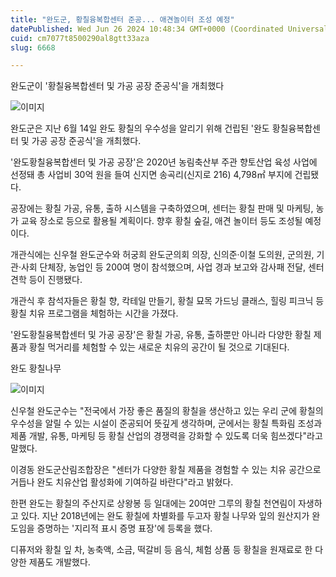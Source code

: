 ```yaml
---
title: "완도군, 황칠융복합센터 준공... 애견놀이터 조성 예정"
datePublished: Wed Jun 26 2024 10:48:34 GMT+0000 (Coordinated Universal Time)
cuid: cm7077t8500290al8gtt33aza
slug: 6668

---
```



완도군이 '황칠융복합센터 및 가공 공장 준공식'을 개최했다

![이미지](https://cdn.hashnode.com/res/hashnode/image/upload/v1739261203838/299219d8-71bc-4851-9978-1ff4b517b6a2.jpeg)

완도군은 지난 6월 14일 완도 황칠의 우수성을 알리기 위해 건립된 '완도 황칠융복합센터 및 가공 공장 준공식'을 개최했다.

'완도황칠융복합센터 및 가공 공장'은 2020년 농림축산부 주관 향토산업 육성 사업에 선정돼 총 사업비 30억 원을 들여 신지면 송곡리(신지로 216) 4,798㎡ 부지에 건립됐다.

공장에는 황칠 가공, 유통, 출하 시스템을 구축하였으며, 센터는 황칠 판매 및 마케팅, 농가 교육 장소로 등으로 활용될 계획이다. 향후 황칠 숲길, 애견 놀이터 등도 조성될 예정이다.

개관식에는 신우철 완도군수와 허궁희 완도군의회 의장, 신의준·이철 도의원, 군의원, 기관·사회 단체장, 농업인 등 200여 명이 참석했으며, 사업 경과 보고와 감사패 전달, 센터 견학 등이 진행됐다.

개관식 후 참석자들은 황칠 향, 칵테일 만들기, 황칠 묘목 가드닝 클래스, 힐링 피크닉 등 황칠 치유 프로그램을 체험하는 시간을 가졌다.

'완도황칠융복합센터 및 가공 공장'은 황칠 가공, 유통, 출하뿐만 아니라 다양한 황칠 제품과 황칠 먹거리를 체험할 수 있는 새로운 치유의 공간이 될 것으로 기대된다.

완도 황칠나무

![이미지](https://cdn.hashnode.com/res/hashnode/image/upload/v1739261206539/18635c6e-cbbc-4040-a199-e0f3f0eede2e.jpeg)

신우철 완도군수는 "전국에서 가장 좋은 품질의 황칠을 생산하고 있는 우리 군에 황칠의 우수성을 알릴 수 있는 시설이 준공되어 뜻깊게 생각하며, 군에서는 황칠 특화림 조성과 제품 개발, 유통, 마케팅 등 황칠 산업의 경쟁력을 강화할 수 있도록 더욱 힘쓰겠다"라고 말했다.

이경동 완도군산림조합장은 "센터가 다양한 황칠 제품을 경험할 수 있는 치유 공간으로 거듭나 완도 치유산업 활성화에 기여하길 바란다"라고 밝혔다.

한편 완도는 황칠의 주산지로 상왕봉 등 일대에는 20여만 그루의 황칠 천연림이 자생하고 있다. 지난 2018년에는 완도 황칠에 차별화를 두고자 황칠 나무와 잎의 원산지가 완도임을 증명하는 '지리적 표시 증명 표장'에 등록을 했다.

디퓨저와 황칠 잎 차, 농축액, 소금, 떡갈비 등 음식, 체험 상품 등 황칠을 원재료로 한 다양한 제품도 개발했다.